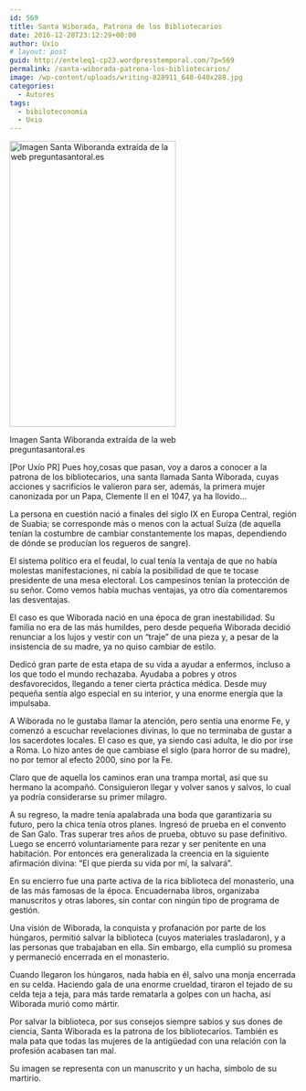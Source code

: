 ```yaml
---
id: 569
title: Santa Wiborada, Patrona de los Bibliotecarios
date: 2016-12-28T23:12:29+00:00
author: Uxio
# layout: post
guid: http://enteleq1-cp23.wordpresstemporal.com/?p=569
permalink: /santa-wiborada-patrona-los-bibliotecarios/
image: /wp-content/uploads/writing-828911_640-640x288.jpg
categories:
  - Autores
tags:
  - bibiloteconomia
  - Uxio
---
```

<div style="width: 301px" class="wp-caption alignleft">
  <img class="size-full" src="http://www.preguntasantoral.es/wp-content/uploads/2010/09/Miniatura.jpg?v=1329904229300" alt="Imagen Santa Wiboranda extraída de la web preguntasantoral.es" width="291" height="500" />
  
  <p class="wp-caption-text">
    Imagen Santa Wiboranda extraída de la web preguntasantoral.es
  </p>
</div>

[Por Uxío PR] Pues hoy,cosas que pasan, voy a daros a conocer a la patrona de los bibliotecarios, una santa llamada Santa Wiborada, cuyas acciones y sacrificios le valieron para ser, además, la primera mujer canonizada por un Papa, Clemente II en el 1047, ya ha llovido&#8230;

La persona en cuestión nació a finales del siglo IX en Europa Central, región de Suabia; se corresponde más o menos con la actual Suíza (de aquella tenían la costumbre de cambiar constantemente los mapas, dependiendo de dónde se producían los regueros de sangre).

El sistema político era el feudal, lo cual tenía la ventaja de que no había molestas manifestaciones, ni cabía la posibilidad de que te tocase presidente de una mesa electoral. Los campesinos tenían la protección de su señor. Como vemos había muchas ventajas, ya otro día comentaremos las desventajas.

El caso es que Wiborada nació en una época de gran inestabilidad. Su familia no era de las más humildes, pero desde pequeña Wiborada decidió renunciar a los lujos y vestir con un “traje” de una pieza y, a pesar de la insistencia de su madre, ya no quiso cambiar de estilo.

Dedicó gran parte de esta etapa de su vida a ayudar a enfermos, incluso a los que todo el mundo rechazaba. Ayudaba a pobres y otros desfavorecidos, llegando a tener cierta práctica médica. Desde muy pequeña sentía algo especial en su interior, y una enorme energía que la impulsaba.

A Wiborada no le gustaba llamar la atención, pero sentía una enorme Fe, y comenzó a escuchar revelaciones divinas, lo que no terminaba de gustar a los sacerdotes locales. El caso es que, ya siendo casi adulta, le dio por irse a Roma. Lo hizo antes de que cambiase el siglo (para horror de su madre), no por temor al efecto 2000, sino por la Fe.

Claro que de aquella los caminos eran una trampa mortal, así que su hermano la acompañó. Consiguieron llegar y volver sanos y salvos, lo cual ya podría considerarse su primer milagro.

A su regreso, la madre tenía apalabrada una boda que garantizaría su futuro, pero la chica tenía otros planes. Ingresó de prueba en el convento de San Galo. Tras superar tres años de prueba, obtuvo su pase definitivo. Luego se encerró voluntariamente para rezar y ser penitente en una habitación. Por entonces era generalizada la creencia en la siguiente afirmación divina: “El que pierda su vida por mí, la salvará”.

En su encierro fue una parte activa de la rica biblioteca del monasterio, una de las más famosas de la época. Encuadernaba libros, organizaba manuscritos y otras labores, sin contar con ningún tipo de programa de gestión.

Una visión de Wiborada, la conquista y profanación por parte de los húngaros, permitió salvar la biblioteca (cuyos materiales trasladaron), y a las personas que trabajaban en ella. Sin embargo, ella cumplió su promesa y permaneció encerrada en el monasterio.

Cuando llegaron los húngaros, nada había en él, salvo una monja encerrada en su celda. Haciendo gala de una enorme crueldad, tiraron el tejado de su celda teja a teja, para más tarde rematarla a golpes con un hacha, así Wiborada murió como mártir.

Por salvar la biblioteca, por sus consejos siempre sabios y sus dones de ciencia, Santa Wiborada es la patrona de los bibliotecarios. También es mala pata que todas las mujeres de la antigüedad con una relación con la profesión acabasen tan mal.

Su imagen se representa con un manuscrito y un hacha, símbolo de su martirio.